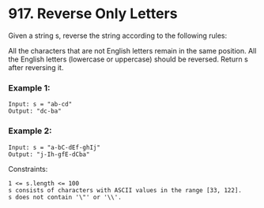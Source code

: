 # 917. Reverse Only Letters


Given a string s, reverse the string according to the following rules:

All the characters that are not English letters remain in the same position.
All the English letters (lowercase or uppercase) should be reversed.
Return s after reversing it.

 

### Example 1:
```
Input: s = "ab-cd"
Output: "dc-ba"
```

### Example 2:
```
Input: s = "a-bC-dEf-ghIj"
Output: "j-Ih-gfE-dCba"
 ```

Constraints:
```
1 <= s.length <= 100
s consists of characters with ASCII values in the range [33, 122].
s does not contain '\"' or '\\'.
```